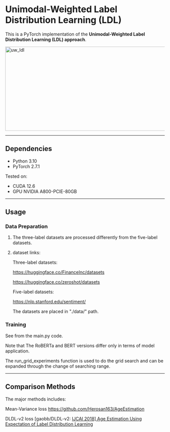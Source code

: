 # Unimodal-Weighted Label Distribution Learning (LDL)

This is a PyTorch implementation of the **Unimodal-Weighted Label Distribution Learning (LDL) approach**.  

<img width="866" height="266" alt="uw_ldl" src="https://github.com/user-attachments/assets/ef998bc3-8a48-497a-b521-ae2e3931e436" />


---

## Dependencies
- Python 3.10
- PyTorch 2.7.1

Tested on:
- CUDA 12.6
- GPU NVIDIA A800-PCIE-80GB

---

## Usage
### Data Preparation
1. The three-label datasets are processed differently from the five-label datasets.

2. dataset links: 

   Three-label datasets: 

   https://huggingface.co/FinanceInc/datasets

   https://huggingface.co/zeroshot/datasets

   Five-label datasets:

   https://nlp.stanford.edu/sentiment/

   The datasets are placed in "./data/" path.



### Training

See from the main.py code.

Note that The RoBERTa and BERT versions differ only in terms of model application.

The run_grid_experiments function is used to do the grid search and can be expanded through the change of searching range.



---

## Comparison Methods
The major methods includes:

 Mean-Variance loss https://github.com/Herosan163/AgeEstimation

DLDL-v2 loss [gaobb/DLDL-v2: [IJCAI 2018\] Age Estimation Using Expectation of Label Distribution Learning](https://github.com/gaobb/DLDL-v2)



